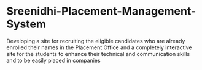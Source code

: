 Sreenidhi-Placement-Management-System
=====================================

Developing a site for recruiting the eligible candidates who are already enrolled their names in the Placement Office and a completely interactive site for the students to enhance their technical and communication skills and to be easily placed in companies